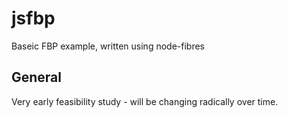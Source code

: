 jsfbp
=====

Baseic FBP example, written using node-fibres 

General
---

Very early feasibility study - will be changing radically over time.